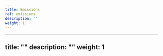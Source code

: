 ```yaml
---
title: Emissions
ref: emissions
description: ''
weight: 1
---
```

---
title: ""
description: ""
weight: 1
---